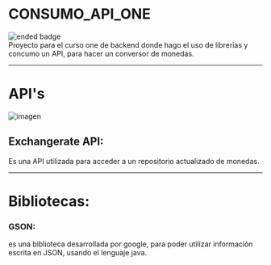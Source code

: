 # CONSUMO_API_ONE
![ended badge](https://img.shields.io/badge/Ended%20excercise-43ff64d9)<br>
Proyecto para el curso one de backend donde hago el uso de librerias y concumo un API, para hacer un conversor de monedas.

-----------
# API's

![imagen](https://www.exchangerate-api.com/img/hr-logo-2022-ldpi-rc.png)

## Exchangerate API:
Es una API utilizada para acceder a un repositorio actualizado de monedas.

-------

# Bibliotecas:
### GSON:
es una biblioteca desarrollada por google, para poder utilizar información escrita en JSON, usando el lenguaje java.